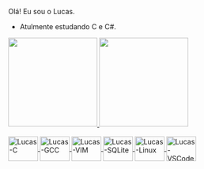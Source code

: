 Olá! Eu sou o Lucas.

- Atulmente estudando C e C#.

<div>
<a href="https://github.com/lucascampolimm">
<img height="180em" src="https://github-readme-stats.vercel.app/api/top-langs/?username=lucascampolimm&layout=compact&langs_count=7&theme=dark"/>
<img height="180em" src="https://github-readme-stats.vercel.app/api?username=lucascampolimm&show_icons=true&theme=dark&include_all_commits=true&count_private=true"/>
</div>
  
  <div style="display: inline_block"><br>
  <img align="center" alt="Lucas-C" height="50" width="60" <img src="https://cdn.jsdelivr.net/gh/devicons/devicon/icons/c/c-original.svg">
  <img align="center" alt="Lucas-GCC" height="50" width="60" <img src="https://cdn.jsdelivr.net/gh/devicons/devicon/icons/gcc/gcc-original.svg">
  <img align="center" alt="Lucas-VIM" height="50" width="60" <img src="https://cdn.jsdelivr.net/gh/devicons/devicon/icons/vim/vim-original.svg">
  <img align="center" alt="Lucas-SQLite" height="50" width="60" <img src="https://cdn.jsdelivr.net/gh/devicons/devicon/icons/sqlite/sqlite-original.svg" />
  <img align="center" alt="Lucas-Linux" height="50" width="60" <img src="https://cdn.jsdelivr.net/gh/devicons/devicon/icons/linux/linux-original.svg">
  <img align="center" alt="Lucas-VSCode" height="50" width="60" <img src="https://cdn.jsdelivr.net/gh/devicons/devicon/icons/vscode/vscode-original.svg">  
  </div>
